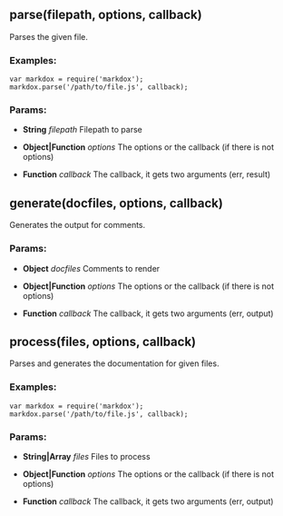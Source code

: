 

<!-- Start lib/markdox.js -->









## parse(filepath, options, callback)



Parses the given file.

### Examples:

    var markdox = require('markdox');
    markdox.parse('/path/to/file.js', callback);











### Params: 

* **String** *filepath* Filepath to parse

* **Object|Function** *options* The options or the callback (if there is not options)

* **Function** *callback* The callback, it gets two arguments (err, result)









## generate(docfiles, options, callback)



Generates the output for comments.











### Params: 

* **Object** *docfiles* Comments to render

* **Object|Function** *options* The options or the callback (if there is not options)

* **Function** *callback* The callback, it gets two arguments (err, output)









## process(files, options, callback)



Parses and generates the documentation for given files.

### Examples:

    var markdox = require('markdox');
    markdox.parse('/path/to/file.js', callback);











### Params: 

* **String|Array** *files* Files to process

* **Object|Function** *options* The options or the callback (if there is not options)

* **Function** *callback* The callback, it gets two arguments (err, output)







<!-- End lib/markdox.js -->

